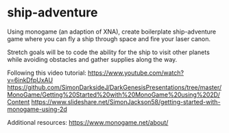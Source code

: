 # ship-adventure
Using monogame (an adaption of XNA), create boilerplate ship-adventure game where you can fly a ship through space and fire your laser canon.

Stretch goals will be to code the ability for the ship to visit other planets while avoiding obstacles and gather supplies along the way.


Following this video tutorial:
https://www.youtube.com/watch?v=6inkDfpUxAU
https://github.com/SimonDarksideJ/DarkGenesisPresentations/tree/master/MonoGame/Getting%20Started%20with%20MonoGame%20using%202D/Content
https://www.slideshare.net/SimonJackson58/getting-started-with-monogame-using-2d

Additional resources:
https://www.monogame.net/about/


